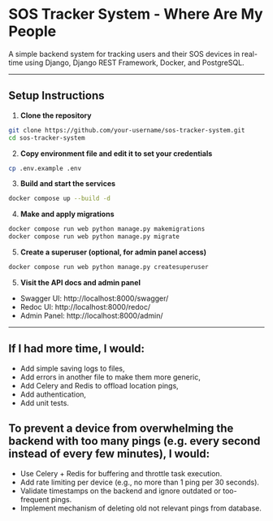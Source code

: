 # SOS Tracker System - Where Are My People

A simple backend system for tracking users and their SOS devices in real-time using Django, Django REST Framework, Docker, and PostgreSQL.

---

## Setup Instructions

1. **Clone the repository**

```bash
git clone https://github.com/your-username/sos-tracker-system.git
cd sos-tracker-system
```

2. **Copy environment file and edit it to set your credentials**

```bash
cp .env.example .env
```

3. **Build and start the services**

```bash
docker compose up --build -d
```

4. **Make and apply migrations**

```bash
docker compose run web python manage.py makemigrations
docker compose run web python manage.py migrate
```

5. **Create a superuser (optional, for admin panel access)**

```bash
docker compose run web python manage.py createsuperuser
```

5. **Visit the API docs and admin panel**

- Swagger UI: http://localhost:8000/swagger/
- Redoc UI: http://localhost:8000/redoc/
- Admin Panel: http://localhost:8000/admin/

---

## If I had more time, I would:

- Add simple saving logs to files,
- Add errors in another file to make them more generic,
- Add Celery and Redis to offload location pings,
- Add authentication,
- Add unit tests.

## To prevent a device from overwhelming the backend with too many pings (e.g. every second instead of every few minutes), I would:

- Use Celery + Redis for buffering and throttle task execution.
- Add rate limiting per device (e.g., no more than 1 ping per 30 seconds).
- Validate timestamps on the backend and ignore outdated or too-frequent pings.
- Implement mechanism of deleting old not relevant pings from database.
